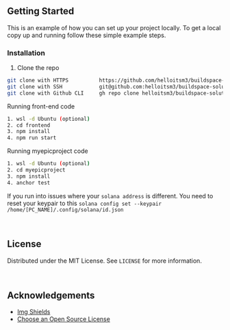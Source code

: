 

## Getting Started

This is an example of how you can set up your project locally. To get a local copy up and running follow these simple example steps.

### Installation

1. Clone the repo

```sh
git clone with HTTPS          https://github.com/helloitsm3/buildspace-solutions.git
git clone with SSH            git@github.com:helloitsm3/buildspace-solutions.git
git clone with Github CLI     gh repo clone helloitsm3/buildspace-solutions
```

Running front-end code
```sh
1. wsl -d Ubuntu (optional)
2. cd frontend
3. npm install
4. npm run start
```

Running myepicproject code
```sh
1. wsl -d Ubuntu (optional)
2. cd myepicproject
3. npm install
4. anchor test
```

If you run into issues where your `solana address` is different. You need to reset your keypair to this `solana config set --keypair /home/[PC_NAME]/.config/solana/id.json`

<!-- LICENSE -->
<br />

## License

Distributed under the MIT License. See `LICENSE` for more information.

<!-- Acknowledgements -->
<br />

## Acknowledgements

- [Img Shields](https://shields.io)
- [Choose an Open Source License](https://choosealicense.com)

<!-- MARKDOWN LINKS & IMAGES -->
<!-- https://www.markdownguide.org/basic-syntax/#reference-style-links -->

[build-shield]: https://img.shields.io/badge/build-passing-brightgreen.svg?style=flat-square
[build-url]: #
[contributors-shield]: https://img.shields.io/badge/contributors-1-orange.svg?style=flat-square
[contributors-url]: https://github.com/helloitsm3/buildspace-solutions/tree/solana-web-app/graphs/contributors
[license-shield]: https://img.shields.io/badge/license-MIT-blue.svg?style=flat-square
[license-url]: https://choosealicense.com/licenses/mit

